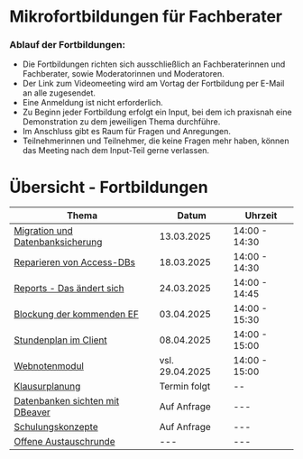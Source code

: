 # Mikrofortbildungen für Fachberater

### Ablauf der Fortbildungen:

+ Die Fortbildungen richten sich ausschließlich an Fachberaterinnen und Fachberater, sowie Moderatorinnen und Moderatoren. 
+ Der Link zum Videomeeting wird am Vortag der Fortbildung per E-Mail an alle zugesendet.
+ Eine Anmeldung ist nicht erforderlich.
+ Zu Beginn jeder Fortbildung erfolgt ein Input, bei dem ich praxisnah eine Demonstration zu dem jeweiligen Thema durchführe.
+ Im Anschluss gibt es Raum für Fragen und Anregungen.
+ Teilnehmerinnen und Teilnehmer, die keine Fragen mehr haben, können das Meeting nach dem Input-Teil gerne verlassen.


# Übersicht - Fortbildungen


| Thema   | Datum | Uhrzeit |
| ---------- | ------------- | ------------- |
| [Migration und Datenbanksicherung](./MigrationSicherung/index.md) | 13.03.2025  | 14:00 - 14:30|
| [Reparieren von Access-DBs](./ReparaturMDB/index.md) | 18.03.2025  | 14:00 - 14:30|
| [Reports - Das ändert sich](./Reports/index.md) | 24.03.2025  | 14:00 - 14:45|
| [Blockung der kommenden EF](./EFBlockung/index.md)  | 03.04.2025  | 14:00 - 15:30|
| [Stundenplan im Client](./Stundenplan/index.md) | 08.04.2025   | 14:00 - 15:00 |
| [Webnotenmodul](./Wenom/index.md)  | vsl. 29.04.2025 | 14:00 - 15:00 |
| [Klausurplanung](./Klausurblockung/index.md)  |  Termin folgt  | -- |
| [Datenbanken sichten mit DBeaver](./DBeaver/index.md) | Auf Anfrage | --- |
| [Schulungskonzepte](./Schulungskonzept/index.md)| Auf Anfrage | --- |
| [Offene Austauschrunde](./Fragerunde/index.md)| --- | --- |













